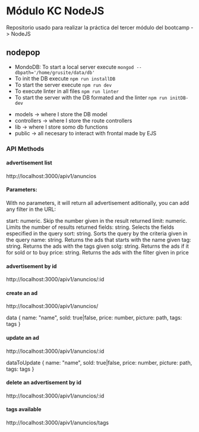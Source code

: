 # Módulo KC NodeJS

Repositorio usado para realizar la práctica del tercer módulo del bootcamp -> NodeJS

## nodepop

- MondoDB: To start a local server execute `mongod --dbpath='/home/grusite/data/db'`
- To init the DB execute `npm run installDB`
- To start the server execute `npm run dev`
- To execute linter in all files `npm run linter`
- To start the server with the DB formated and the linter `npm run initDB-dev`

* models -> where I store the DB model
* controllers -> where I store the route controllers
* lib -> where I store somo db functions
* public -> all necesary to interact with frontal made by EJS

### API Methods

#### advertisement list

http://localhost:3000/apiv1/anuncios

#### Parameters:

With no parameters, it will return all advertisement
aditionally, you can add any filter in the URL:

start: numeric. Skip the number given in the result returned
limit: numeric. Limits the number of results returned
fields: string. Selects the fields especified in the query
sort: string. Sorts the query by the criteria given in the query
name: string. Returns the ads that starts with the name given
tag: string. Returns the ads with the tags given
solg: string. Returns the ads if it for sold or to buy
price: string. Returns the ads with the filter given in price

#### advertisement by id

http://localhost:3000/apiv1/anuncios/:id

#### create an ad

http://localhost:3000/apiv1/anuncios/

data {
name: "name",
sold: true|false,
price: number,
picture: path,
tags: tags
}

#### update an ad

http://localhost:3000/apiv1/anuncios/:id

dataToUpdate {
name: "name",
sold: true|false,
price: number,
picture: path,
tags: tags
}

#### delete an advertisement by id

http://localhost:3000/apiv1/anuncios/:id

#### tags available

http://localhost:3000/apiv1/anuncios/tags
